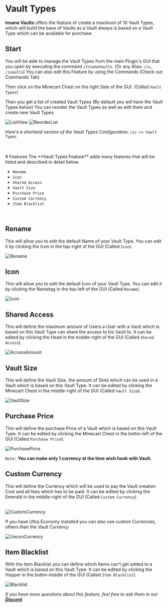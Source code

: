 # Vault Types
**Insane Vaults** offers the feature of create a maximum of 10 Vault Types, which will build the base of Vaults as a Vault always
is based on a Vault Type which can be available for purchase.
<br>

## Start
You will be able to manage the Vault Types from the main Plugin's GUI that you open by executing the command `/InsaneVaults`. (Or any Alias: `/iv`, `/ivaults`)
You can also edit this Feature by using the Commands (Check out Commands Tab)
<br>

Then click on the Minecart Chest on the right Side of the GUI. *(Called `Vault Types`)*
<br>

Then you get a list of created Vault Types (By default you will have the Vault Types below)
You can reorder the Vault Types as well as edit them and create new Vault Types
<br>

![ListView](https://imgur.com/bgzkBSQ.png)
![ReorderList](https://imgur.com/7nlcnHq.png)

*Here's a shortend version of the Vault Types Configuration:*
`/iv >> Vault Types`

<br>
<br>
# Features
The **Vault Types Feature** adds many features that will be listed and described in detail below.
<br>

- `Rename`
- `Icon`
- `Shared Access`
- `Vault Size`
- `Purchase Price`
- `Custom Currency`
- `Item Blacklist`
<br>

## Rename
This will allow you to edit the default Name of your Vault Type. You can edit it by clicking the Icon in the top-right of the GUI (Called `Icon`).
<br>

![Rename](https://imgur.com/eeiFCyn.png)
<br>

## Icon
This will allow you to edit the default Icon of your Vault Type. You can edit it by clicking the Nametag in the top-left of the GUI (Called `Rename`).
<br>

![Icon](https://imgur.com/dW09PIx.png)
<br>

## Shared Access
This will define the maximum amount of Users a User with a Vault which is based on this Vault Type can share the access to his Vault to. It can be edited by clicking the Head in the middle-right of the GUI (Called `Shared Access`).
<br>

![AccessAmount](https://imgur.com/XwY98RC.png)
<br>

## Vault Size
This will define the Vault Size, the amount of Slots which can be used in a Vault which is based on this Vault Type. It can be edited by clicking the Minecart Chest in the middle-right of the GUI (Called `Vault Size`).
<br>

![VaultSize](https://imgur.com/VtQOd9U.png)
<br>

## Purchase Price
This will define the purchase Price of a Vault which is based on this Vault Type. It can be edited by clicking the Minecart Chest in the bottm-left of the GUI (Called `Purchase Price`).
<br>

![PurchasePrice](https://imgur.com/diWldUI.png)
<br>

`Note:` **You can make only 1 currency at the time wich hook with Vault.**
<br>

## Custom Currency
This will define the Currency which will be used to pay the Vault creation Cost and all fees which has to be paid. It can be edited by clicking the Emerald in the middle-right of the GUI (Called `Custom Currency`).<br><br>

![CustomCurrency](https://imgur.com/FzghC4a.png)
<br>

If you have Ultra Economy installed you can also use custom Currencies, others than the Vault Currency

![UeconCurrency](https://imgur.com/1T9Hl8F.png)
<br>

## Item Blacklist
With the Item Blacklist you can define which Items can't get added to a Vault which is based on this Vault Type. It can be edited by clicking the Hopper in the bottm-middle of the GUI (Called `Item Blacklist`).<br>

![Blacklist](https://imgur.com/eM8yZJH.png)
<br>

_If you have more questions about this feature, feel free to ask them in our **[Discord](https://discord.gg/3JuHDm8)**._
